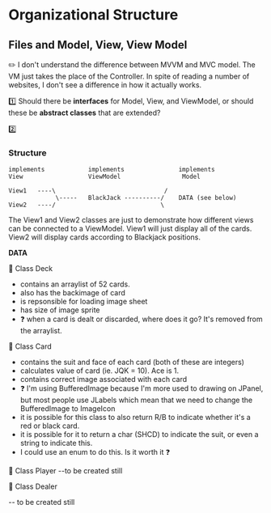 # Organizational Structure
## Files and Model, View, View Model

✏️ I don't understand the difference between MVVM and MVC model. The VM just takes the place of the Controller. 
In spite of reading a number of websites, I don't see a difference in how it actually works.

:one:  Should there be **interfaces** for Model, View, and ViewModel, or should these be **abstract classes** that are extended?

2️⃣

### Structure

    implements            implements               implements
    View                  ViewModel                 Model
    
    View1   ----\                              /
                 \-----   BlackJack ----------/    DATA (see below)    
    View2   ----/                             \

The View1 and View2 classes are just to demonstrate how different views can be connected to a ViewModel. 
View1 will just display all of the cards. 
View2 will display cards according to Blackjack positions.

**DATA** 

🔴 Class Deck
 * contains an arraylist of 52 cards.
 * also has the backimage of card
 * is repsonsible for loading image sheet
 * has size of image sprite
 * ❓ when a card is dealt or discarded, where does it go? It's removed from the arraylist.

🔴 Class Card
 * contains the suit and face of each card (both of these are integers)
 * calculates value of card (ie. JQK = 10). Ace is 1.
 * contains correct image associated with each card
 * ❓ I'm using BufferedImage because I'm more used to drawing on JPanel, but most people use JLabels which mean that we need to change the BufferedImage to ImageIcon
 * it is possible for this class to also return R/B to indicate whether it's a red or black card.
 * it is possible for it to return a char (SHCD) to indicate the suit, or even a string to indicate this.
 * I could use an enum to do this. Is it worth it ❓

🔴 Class Player
--to be created still

🔴 Class Dealer

-- to be created still  
